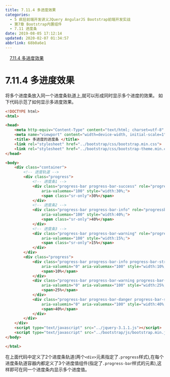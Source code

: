 ```yaml
---
title: 7.11.4 多进度效果
categories: 
  - 5 疯狂前端开发讲义JQuery AngularJS Bootstrap前端开发实战
  - 第7章 Bootstrap内置组件
  - 7.11 进度条
date: 2019-08-05 17:12:14
updated: 2020-02-07 01:34:57
abbrlink: 68b0a6e1
---
```

<div id='my_toc'><a href="/JavaReadingNotes/68b0a6e1/#7-11-4-多进度效果" class="header_1">7.11.4 多进度效果</a>&nbsp;<br></div>
<style>.header_1{margin-left: 1em;}.header_2{margin-left: 2em;}.header_3{margin-left: 3em;}.header_4{margin-left: 4em;}.header_5{margin-left: 5em;}.header_6{margin-left: 6em;}</style>
<!--more-->
<script>if (navigator.platform.search('arm')==-1){document.getElementById('my_toc').style.display = 'none';}var e,p = document.getElementsByTagName('p');while (p.length>0) {e = p[0];e.parentElement.removeChild(e);}</script>

<!--end-->
<!--SSTStart-->
# 7.11.4 多进度效果 #
将多个进度条放入同一个进度条轨道上,就可以形成同时显示多个进度的效果。
如下代码示范了如何显示多进度效果。
```html
<!DOCTYPE html>
<html>

<head>
    <meta http-equiv="Content-Type" content="text/html; charset=utf-8" />
    <meta name="viewport" content="width=device-width, initial-scale=1">
    <title> 多进度的进度条 </title>
    <link rel="stylesheet" href="../bootstrap/css/bootstrap.min.css">
    <link rel="stylesheet" href="../bootstrap/css/bootstrap-theme.min.css">
</head>

<body>
    <div class="container">
        <!-- 进度轨道 -->
        <div class="progress">
            <!-- 进度条1 -->
            <div class="progress-bar progress-bar-success" role="progressbar" aria-valuenow="30" aria-valuemin="0"
                aria-valuemax="100" style="width:30%;">
                <span class="sr-only">30%</span>
            </div>
            <!-- 进度条2 -->
            <div class="progress-bar progress-bar-info" role="progressbar" aria-valuenow="40" aria-valuemin="0"
                aria-valuemax="100" style="width:40%;">
                <span class="sr-only">40%</span>
            </div>
            <!-- 进度条3 -->
            <div class="progress-bar progress-bar-warning" role="progressbar" aria-valuenow="15" aria-valuemin="0"
                aria-valuemax="100" style="width:15%;">
                <span class="sr-only">15%</span>
            </div>
        </div>
        <div class="progress">
            <div class="progress-bar progress-bar-info progress-bar-striped" role="progressbar" aria-valuenow="10"
                aria-valuemin="0" aria-valuemax="100" style="width:10%;">
                <span>10%</span>
            </div>
            <div class="progress-bar progress-bar-warning progress-bar-striped" role="progressbar" aria-valuenow="25"
                aria-valuemin="0" aria-valuemax="100" style="width:25%;">
                <span>25%</span>
            </div>
            <div class="progress-bar progress-bar-danger progress-bar-striped" role="progressbar" aria-valuenow="40"
                aria-valuemin="0" aria-valuemax="100" style="width:40%;">
                <span>40%</span>
            </div>
        </div>
    </div>
    <script type="text/javascript" src="../jquery-3.1.1.js"></script>
    <script type="text/javascript" src="../bootstrap/js/bootstrap.min.js"></script>
</body>

</html>
```
在上面代码中定义了2个进度条轨道(两个`<div>`元素指定了`.progress`样式),在每个进度条轨道容器内都定义了3个进度值组件(指定了`.progress-bar`样式的元素),这样即可在同一个进度条内显示多个进度值。
<!--SSTStop-->

